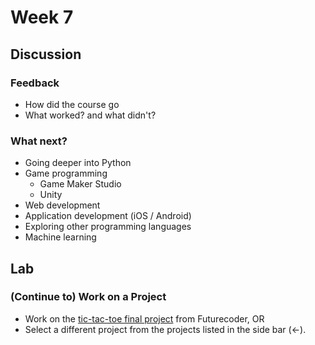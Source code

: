 # Week 7

## Discussion

### Feedback

- How did the course go
- What worked? and what didn't?

### What next?

- Going deeper into Python
- Game programming
    - Game Maker Studio
    - Unity
- Web development
- Application development (iOS / Android)
- Exploring other programming languages
- Machine learning


## Lab

### (Continue to) Work on a Project
- Work on the [tic-tac-toe final project](https://futurecoder.io/course/#IntroducingTicTacToe) from Futurecoder, OR
- Select a different project from the projects listed in the side bar (<-).
